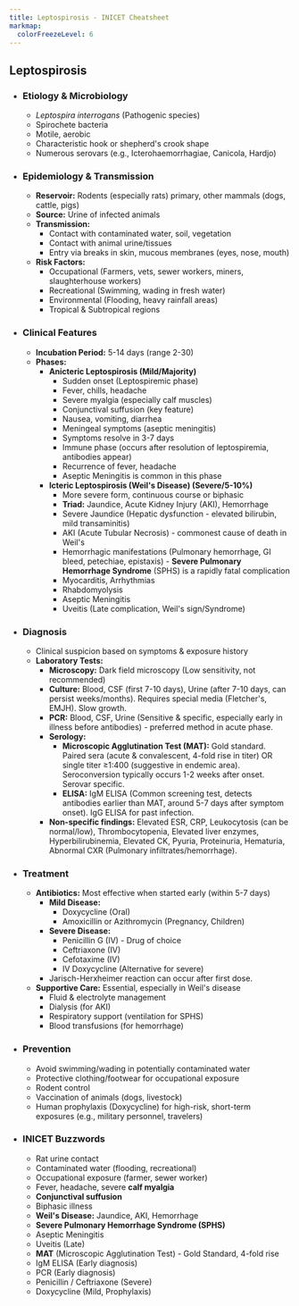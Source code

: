 ```yaml
---
title: Leptospirosis - INICET Cheatsheet
markmap:
  colorFreezeLevel: 6
---
```


## Leptospirosis

-   ### Etiology & Microbiology
    -   *Leptospira interrogans* (Pathogenic species)
    -   Spirochete bacteria
    -   Motile, aerobic
    -   Characteristic hook or shepherd's crook shape
    -   Numerous serovars (e.g., Icterohaemorrhagiae, Canicola, Hardjo)
-   ### Epidemiology & Transmission
    -   **Reservoir:** Rodents (especially rats) primary, other mammals (dogs, cattle, pigs)
    -   **Source:** Urine of infected animals
    -   **Transmission:**
        -   Contact with contaminated water, soil, vegetation
        -   Contact with animal urine/tissues
        -   Entry via breaks in skin, mucous membranes (eyes, nose, mouth)
    -   **Risk Factors:**
        -   Occupational (Farmers, vets, sewer workers, miners, slaughterhouse workers)
        -   Recreational (Swimming, wading in fresh water)
        -   Environmental (Flooding, heavy rainfall areas)
        -   Tropical & Subtropical regions
-   ### Clinical Features
    -   **Incubation Period:** 5-14 days (range 2-30)
    -   **Phases:**
        -   **Anicteric Leptospirosis (Mild/Majority)**
            -   Sudden onset (Leptospiremic phase)
            -   Fever, chills, headache
            -   Severe myalgia (especially calf muscles)
            -   Conjunctival suffusion (key feature)
            -   Nausea, vomiting, diarrhea
            -   Meningeal symptoms (aseptic meningitis)
            -   Symptoms resolve in 3-7 days
            -   Immune phase (occurs after resolution of leptospiremia, antibodies appear)
              -   Recurrence of fever, headache
              -   Aseptic Meningitis is common in this phase
        -   **Icteric Leptospirosis (Weil's Disease) (Severe/5-10%)**
            -   More severe form, continuous course or biphasic
            -   **Triad:** Jaundice, Acute Kidney Injury (AKI), Hemorrhage
            -   Severe Jaundice (Hepatic dysfunction - elevated bilirubin, mild transaminitis)
            -   AKI (Acute Tubular Necrosis) - commonest cause of death in Weil's
            -   Hemorrhagic manifestations (Pulmonary hemorrhage, GI bleed, petechiae, epistaxis) - **Severe Pulmonary Hemorrhage Syndrome** (SPHS) is a rapidly fatal complication
            -   Myocarditis, Arrhythmias
            -   Rhabdomyolysis
            -   Aseptic Meningitis
            -   Uveitis (Late complication, Weil's sign/Syndrome)
-   ### Diagnosis
    -   Clinical suspicion based on symptoms & exposure history
    -   **Laboratory Tests:**
        -   **Microscopy:** Dark field microscopy (Low sensitivity, not recommended)
        -   **Culture:** Blood, CSF (first 7-10 days), Urine (after 7-10 days, can persist weeks/months). Requires special media (Fletcher's, EMJH). Slow growth.
        -   **PCR:** Blood, CSF, Urine (Sensitive & specific, especially early in illness before antibodies) - preferred method in acute phase.
        -   **Serology:**
            -   **Microscopic Agglutination Test (MAT):** Gold standard. Paired sera (acute & convalescent, 4-fold rise in titer) OR single titer ≥1:400 (suggestive in endemic area). Seroconversion typically occurs 1-2 weeks after onset. Serovar specific.
            -   **ELISA:** IgM ELISA (Common screening test, detects antibodies earlier than MAT, around 5-7 days after symptom onset). IgG ELISA for past infection.
        -   **Non-specific findings:** Elevated ESR, CRP, Leukocytosis (can be normal/low), Thrombocytopenia, Elevated liver enzymes, Hyperbilirubinemia, Elevated CK, Pyuria, Proteinuria, Hematuria, Abnormal CXR (Pulmonary infiltrates/hemorrhage).
-   ### Treatment
    -   **Antibiotics:** Most effective when started early (within 5-7 days)
        -   **Mild Disease:**
            -   Doxycycline (Oral)
            -   Amoxicillin or Azithromycin (Pregnancy, Children)
        -   **Severe Disease:**
            -   Penicillin G (IV) - Drug of choice
            -   Ceftriaxone (IV)
            -   Cefotaxime (IV)
            -   IV Doxycycline (Alternative for severe)
        -   Jarisch-Herxheimer reaction can occur after first dose.
    -   **Supportive Care:** Essential, especially in Weil's disease
        -   Fluid & electrolyte management
        -   Dialysis (for AKI)
        -   Respiratory support (ventilation for SPHS)
        -   Blood transfusions (for hemorrhage)
-   ### Prevention
    -   Avoid swimming/wading in potentially contaminated water
    -   Protective clothing/footwear for occupational exposure
    -   Rodent control
    -   Vaccination of animals (dogs, livestock)
    -   Human prophylaxis (Doxycycline) for high-risk, short-term exposures (e.g., military personnel, travelers)
-   ### INICET Buzzwords
    -   Rat urine contact
    -   Contaminated water (flooding, recreational)
    -   Occupational exposure (farmer, sewer worker)
    -   Fever, headache, severe **calf myalgia**
    -   **Conjunctival suffusion**
    -   Biphasic illness
    -   **Weil's Disease:** Jaundice, AKI, Hemorrhage
    -   **Severe Pulmonary Hemorrhage Syndrome (SPHS)**
    -   Aseptic Meningitis
    -   Uveitis (Late)
    -   **MAT** (Microscopic Agglutination Test) - Gold Standard, 4-fold rise
    -   IgM ELISA (Early diagnosis)
    -   PCR (Early diagnosis)
    -   Penicillin / Ceftriaxone (Severe)
    -   Doxycycline (Mild, Prophylaxis)

